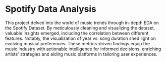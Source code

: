 # Spotify Data Analysis
This project delved into the world of music trends through in-depth EDA on the Spotify Dataset. By meticulously cleaning and visualizing the dataset, valuable insights emerged, including the correlation between different features. Notably, the visualization of year vs. song duration shed light on evolving musical preferences. These metrics-driven findings equip the music industry with actionable intelligence for informed decisions, enriching artists' strategies and aiding music platforms in tailoring user experiences.
